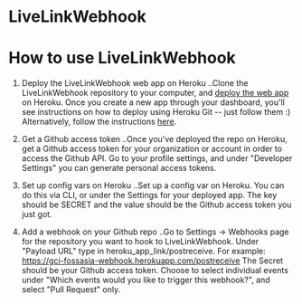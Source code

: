 # LiveLinkWebhook

# How to use LiveLinkWebhook
1. Deploy the LiveLinkWebhook web app on Heroku
..Clone the LiveLinkWebhook repository to your computer, and [deploy the web app](https://dashboard.heroku.com/apps) on Heroku. Once you create a new app through your dashboard, you'll see instructions on how to deploy using Heroku Git -- just follow them :) Alternatively, follow the instructions [here](https://devcenter.heroku.com/articles/git).

2. Get a Github access token
..Once you've deployed the repo on Heroku, get a Github access token for your organization or account in order to access the Github API. Go to your profile settings, and under "Developer Settings" you can generate personal access tokens.

3. Set up config vars on Heroku
..Set up a config var on Heroku. You can do this via CLI, or under the Settings for your deployed app. The key should be SECRET and the value should be the Github access token you just got.

4. Add a webhook on your Github repo
..Go to Settings -> Webhooks page for the repository you want to hook to LiveLinkWebhook. Under "Payload URL" type in heroku_app_link/postreceive. For example: https://gci-fossasia-webhook.herokuapp.com/postreceive
The Secret should be your Github access token. Choose to select individual events under "Which events would you like to trigger this webhook?", and select "Pull Request" only.
